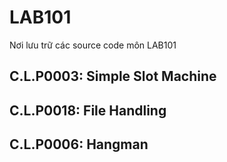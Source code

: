 # LAB101
Nơi lưu trữ các source code môn LAB101

## C.L.P0003: Simple Slot Machine
## C.L.P0018: File Handling
## C.L.P0006: Hangman
